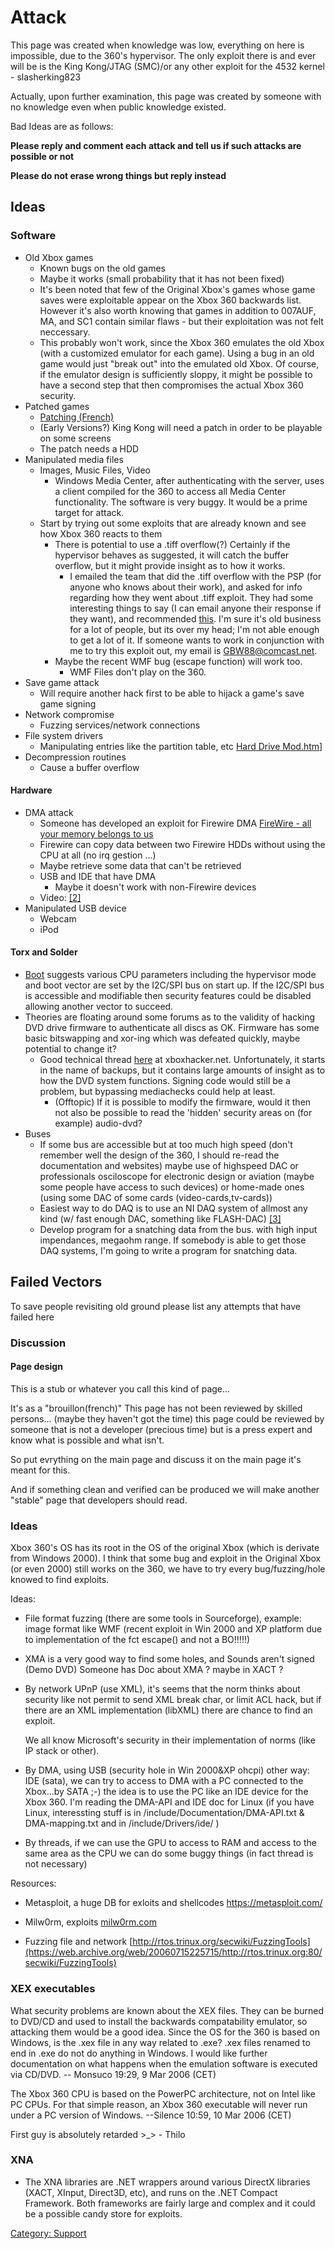 # Attack

This page was created when knowledge was low, everything on here is
impossible, due to the 360's hypervisor. The only exploit there is and
ever will be is the King Kong/JTAG (SMC)/or any other exploit for the
4532 kernel - slasherking823

Actually, upon further examination, this page was created by someone
with no knowledge even when public knowledge existed.

Bad Ideas are as follows:

**Please reply and comment each attack and tell us if such attacks are possible or not**

**Please do not erase wrong things but reply instead**


## Ideas

### Software

  - Old Xbox games
      - Known bugs on the old games
      - Maybe it works (small probability that it has not been fixed)
      - It's been noted that few of the Original Xbox's games whose game saves were
        exploitable appear on the Xbox 360 backwards list. However it's also
        worth knowing that games in addition to 007AUF, MA, and SC1
        contain similar flaws - but their exploitation was not felt
        neccessary.
      - This probably won't work, since the Xbox 360 emulates the old
        Xbox (with a customized emulator for each game). Using
        a bug in an old game would just "break out" into the emulated
        old Xbox. Of course, if the emulator design is sufficiently
        sloppy, it might be possible to have a second step that then
        compromises the actual Xbox 360 security.
  - Patched games
      - [Patching (French)](https://web.archive.org/web/20100201124753/http://www.presence-pc.com/actualite/kong-ubi-13474/)
      - (Early Versions?) King Kong will need a patch in order to be playable on some screens
      - The patch needs a HDD
  - Manipulated media files
      - Images, Music Files, Video
          - Windows Media Center, after authenticating with the server,
            uses a client compiled for the 360 to access all Media
            Center functionality. The software is very buggy. It would be a
            prime target for attack.
      - Start by trying out some exploits that are already known and see
        how Xbox 360 reacts to them
          - There is potential to use a .tiff overflow(?) Certainly if
            the hypervisor behaves as suggested, it will catch the
            buffer overflow, but it might provide insight as to how it
            works.
              - I emailed the team that did the .tiff overflow with the
                PSP (for anyone who knows about their work), and asked
                for info regarding how they went about .tiff exploit.
                They had some interesting things to say (I can email
                anyone their response if they want), and recommended
                [this](http://www-cse.ucsd.edu/classes/sp05/cse127/Smash.htm).
                I'm sure it's old business for a lot of people, but its
                over my head; I'm not able enough to get a lot of it. If
                someone wants to work in conjunction with me to try this
                exploit out, my email is GBW88@comcast.net.
          - Maybe the recent WMF bug (escape function) will work too.
              - WMF Files don't play on the 360.
  - Save game attack
      - Will require another hack first to be able to hijack a game's
        save game signing
  - Network compromise
      - Fuzzing services/network connections
  - File system drivers
      - Manipulating entries like the partition table, etc [Hard Drive Mod.htm](https://web.archive.org/web/20141105161019/http://llamma.com:80/xbox360/mods/USB%20Hard%20Drive%20Mod.htm)]
  - Decompression routines
      - Cause a buffer overflow

#### Hardware

  - DMA attack
      - Someone has developed an exploit for Firewire DMA [FireWire - all your memory belongs to us](https://web.archive.org/web/20130216101933/http://md.hudora.de/presentations#firewire-cansecwest)
      - Firewire can copy data between two Firewire HDDs without using
        the CPU at all (no irq gestion ...)
      - Maybe retrieve some data that can't be retrieved
      - USB and IDE that have DMA
          - Maybe it doesn't work with non-Firewire devices
      - Video: [\[2\]](https://web.archive.org/web/20060427215314/http://lufgi4.informatik.rwth-aachen.de/movies/)
  - Manipulated USB
    device
      - Webcam
      - iPod

#### Torx and Solder

  - [Boot](http://www.free60.org/index.php5?title=Boot&action=edit&redlink=1)
    suggests various CPU parameters including the hypervisor mode and boot
    vector are set by the I2C/SPI bus on start up. If the I2C/SPI bus is
    accessible and modifiable then security features could be disabled
    allowing another vector to succeed.
  - Theories are floating around some forums as to the validity of
    hacking DVD drive firmware to authenticate all discs as OK. Firmware
    has some basic bitswapping and xor-ing which was defeated quickly,
    maybe potential to change it?
      - Good technical thread
        [here](https://web.archive.org/web/20060820135835/http://www.xboxhacker.net:80/forums/index.php?topic=76.0) at
        xboxhacker.net. Unfortunately, it starts in the name of backups,
        but it contains large amounts of insight as to how the DVD
        system functions. Signing code would still be a problem, but
        bypassing mediachecks could help at least.
          - (Offtopic) If it is possible to modify the firmware, would
            it then not also be possible to read the 'hidden' security
            areas on (for example) audio-dvd?
  - Buses
      - If some bus are accessible but at too much high speed (don't
        remember well the design of the 360, I should re-read the
        documentation and websites) maybe use of highspeed DAC or
        professionals osciloscope for electronic design or
        aviation (maybe some people have access to such devices) or
        home-made ones (using some DAC  of some
        cards (video-cards,tv-cards))
      - Easiest way to do DAQ is to use an NI DAQ system of allmost any
        kind (w/ fast enough DAC, something like FLASH-DAC) [[3]](http://www.ni.com/dataacquisition/)
      - Develop program for a snatching data from the bus. with high
        input impendances, megaohm range. If somebody is able to get
        those DAQ systems, I'm going to write a program for snatching
        data.

## Failed Vectors

To save people revisiting old ground please list any attempts that have
failed here

### Discussion

#### Page design

This is a stub or whatever you call this kind of page...

It's as a "brouillon(french)"
This page has not been reviewed by skilled persons... (maybe they haven't
got the time) this page could be reviewed by someone that is not a
developer (precious time) but is a press expert and know what is possible
and what isn't.

So put evrything on the main page and discuss it on the main page it's
meant for this.

And if something clean and verified can be produced we will make another
"stable" page that developers should read.

### Ideas 

Xbox 360's OS has its root in the OS of the original Xbox (which is
derivate from Windows 2000). I think that some bug and exploit in the Original Xbox
(or even 2000) still works on the 360, we have to try every
bug/fuzzing/hole knowed to find exploits.

Ideas:

- File format fuzzing (there are some tools in Sourceforge), example:
  image format like WMF (recent exploit in Win 2000 and XP platform due
  to implementation of the fct escape() and not a BO!!!!!)

- XMA is a very good way to find some holes, and Sounds aren't signed
  (Demo DVD) Someone has Doc about XMA ? maybe in XACT ?

- By network UPnP (use XML), it's seems that the norm thinks about
  security like not permit to send XML break char, or limit ACL hack, but
  if there are an XML implementation (libXML) there are chance to find an
  exploit.

  We all know Microsoft's security in their implementation of norms (like
  IP stack or other).

- By DMA, using USB (security hole in Win 2000\&XP ohcpi) other way:
  IDE (sata), we can try to access to DMA with a PC connected to the
  Xbox...by SATA ;-) the idea is to use the PC like an IDE device for the
  Xbox 360. I'm reading the DMA-API and IDE doc for Linux (if you have
  Linux, interessting stuff is in /include/Documentation/DMA-API.txt &
  DMA-mapping.txt and in /include/Drivers/ide/ )

- By threads, if we can use the GPU to access to RAM and access to the
  same area as the CPU we can do some buggy things (in fact thread is not
  necessary)

Resources:

- Metasploit, a huge DB for exloits and shellcodes <https://metasploit.com/>

- Milw0rm, exploits [milw0rm.com](https://web.archive.org/web/20100528133654/http://www.milw0rm.com/)

- Fuzzing file and network [http://rtos.trinux.org/secwiki/FuzzingTools](https://web.archive.org/web/20060715225715/http://rtos.trinux.org:80/secwiki/FuzzingTools)

### XEX executables

What security problems are known about the XEX files. They can be burned
to DVD/CD and used to install the backwards compatability emulator, so
attacking them would be a good idea. Since the OS for the 360 is based
on Windows, is the .xex file in any way related to .exe? .xex files
renamed to end in .exe do not do anything in Windows. I would like
further documentation on what happens when the emulation software is
executed via CD/DVD. -- Monsuco 19:29, 9 Mar 2006 (CET)

The Xbox 360 CPU is based on the PowerPC architecture, not on Intel like
PC CPUs. For that simple reason, an Xbox 360 executable will never run
under a PC version of Windows. --Silence 10:59, 10 Mar 2006 (CET)

First guy is absolutely retarded \>_\> - Thilo

### XNA

- The XNA libraries are .NET wrappers around various DirectX libraries
  (XACT, XInput, Direct3D, etc), and runs on the .NET Compact Framework.
  Both frameworks are fairly large and complex and it could be a possible
  candy store for exploits.

[Category: Support](../Category_Support)
